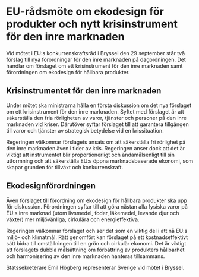 # EU-rådsmöte om ekodesign för produkter och nytt krisinstrument för den inre marknaden

Vid mötet i EU:s konkurrenskraftsråd i Bryssel den 29 september står två förslag till nya förordningar för den inre marknaden på dagordningen. Det handlar om förslaget om ett krisinstrument för den inre marknaden samt förordningen om ekodesign för hållbara produkter.

## Krisinstrumentet för den inre marknaden

Under mötet ska ministrarna hålla en första diskussion om det nya förslaget om ett krisinstrument för den inre marknaden. Syftet med förslaget är att säkerställa den fria rörligheten av varor, tjänster och personer på den inre marknaden vid kriser. Därutöver syftar förslaget till att garantera tillgången till varor och tjänster av strategisk betydelse vid en krissituation.

Regeringen välkomnar förslagets ansats om att säkerställa fri rörlighet på den inre marknaden även i tider av kris. Regeringen anser dock att det är viktigt att instrumentet blir proportionerligt och ändamålsenligt till sin utformning och att säkerställa EU:s öppna marknadsbaserade ekonomi, som skapar grunden för tillväxt och konkurrenskraft.

## Ekodesignförordningen

Även förslaget till förordning om ekodesign för hållbara produkter ska upp för diskussion. Förordningen syftar till att göra nästan alla fysiska varor på EU:s inre marknad (utom livsmedel, foder, läkemedel, levande djur och växter) mer miljövänliga, cirkulära och energieffektiva.

Regeringen välkomnar förslaget och ser det som en viktig del i att nå EU:s miljö- och klimatmål. Rätt genomfört kan förslaget på ett kostnadseffektivt sätt bidra till omställningen till en grön och cirkulär ekonomi. Det är viktigt att förslagets dubbla målsättning om förbättring av produkters hållbarhet och harmonisering av den inre marknaden hanteras tillsammans.

Statssekreterare Emil Högberg representerar Sverige vid mötet i Bryssel.
